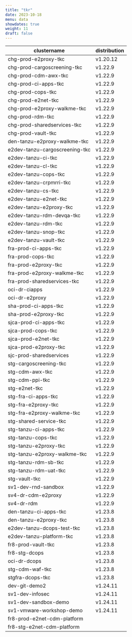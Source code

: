 ```yaml
---
title: "tkr"
date: 2023-10-18
menu: data
showdates: true
weight: 11
draft: false
---
```

<!--more-->
| clustername                    | distribution |
| ------------------------------ | ------------ |
| chg-prod-e2proxy-tkc           | v1.20.12     |
| chg-prod-cargoscreening-tkc    | v1.22.9      |
| chg-prod-cdm-awx-tkc           | v1.22.9      |
| chg-prod-ci-apps-tkc           | v1.22.9      |
| chg-prod-cops-tkc              | v1.22.9      |
| chg-prod-e2net-tkc             | v1.22.9      |
| chg-prod-e2proxy-walkme-tkc    | v1.22.9      |
| chg-prod-rdm-tkc               | v1.22.9      |
| chg-prod-sharedservices-tkc    | v1.22.9      |
| chg-prod-vault-tkc             | v1.22.9      |
| den-tanzu-e2proxy-walkme-tkc   | v1.22.9      |
| e2dev-tanzu-cargoscreening-tkc | v1.22.9      |
| e2dev-tanzu-ci-tkc             | v1.22.9      |
| e2dev-tanzu-cl-tkc             | v1.22.9      |
| e2dev-tanzu-cops-tkc           | v1.22.9      |
| e2dev-tanzu-crpmrri-tkc        | v1.22.9      |
| e2dev-tanzu-cs-tkc             | v1.22.9      |
| e2dev-tanzu-e2net-tkc          | v1.22.9      |
| e2dev-tanzu-e2proxy-tkc        | v1.22.9      |
| e2dev-tanzu-rdm-devqa-tkc      | v1.22.9      |
| e2dev-tanzu-rdm-tkc            | v1.22.9      |
| e2dev-tanzu-snop-tkc           | v1.22.9      |
| e2dev-tanzu-vault-tkc          | v1.22.9      |
| fra-prod-ci-apps-tkc           | v1.22.9      |
| fra-prod-cops-tkc              | v1.22.9      |
| fra-prod-e2proxy-tkc           | v1.22.9      |
| fra-prod-e2proxy-walkme-tkc    | v1.22.9      |
| fra-prod-sharedservices-tkc    | v1.22.9      |
| oci-dr-ciapps                  | v1.22.9      |
| oci-dr-e2proxy                 | v1.22.9      |
| sha-prod-ci-apps-tkc           | v1.22.9      |
| sha-prod-e2proxy-tkc           | v1.22.9      |
| sjca-prod-ci-apps-tkc          | v1.22.9      |
| sjca-prod-cops-tkc             | v1.22.9      |
| sjca-prod-e2net-tkc            | v1.22.9      |
| sjca-prod-e2proxy-tkc          | v1.22.9      |
| sjc-prod-sharedservices        | v1.22.9      |
| stg-cargoscreening-tkc         | v1.22.9      |
| stg-cdm-awx-tkc                | v1.22.9      |
| stg-cdm-ppi-tkc                | v1.22.9      |
| stg-e2net-tkc                  | v1.22.9      |
| stg-fra-ci-apps-tkc            | v1.22.9      |
| stg-fra-e2proxy-tkc            | v1.22.9      |
| stg-fra-e2proxy-walkme-tkc     | v1.22.9      |
| stg-shared-service-tkc         | v1.22.9      |
| stg-tanzu-ci-apps-tkc          | v1.22.9      |
| stg-tanzu-cops-tkc             | v1.22.9      |
| stg-tanzu-e2proxy-tkc          | v1.22.9      |
| stg-tanzu-e2proxy-walkme-tkc   | v1.22.9      |
| stg-tanzu-rdm-sb-tkc           | v1.22.9      |
| stg-tanzu-rdm-uat-tkc          | v1.22.9      |
| stg-vault-tkc                  | v1.22.9      |
| sv1-dev-rnd-sandbox            | v1.22.9      |
| sv4-dr-cdm-e2proxy             | v1.22.9      |
| sv4-dr-rdm                     | v1.22.9      |
| den-tanzu-ci-apps-tkc          | v1.23.8      |
| den-tanzu-e2proxy-tkc          | v1.23.8      |
| e2dev-tanzu-dcops-test-tkc     | v1.23.8      |
| e2dev-tanzu-platform-tkc       | v1.23.8      |
| fr8-prod-vault-tkc             | v1.23.8      |
| fr8-stg-dcops                  | v1.23.8      |
| oci-dr-dcops                   | v1.23.8      |
| stg-cdm-waf-tkc                | v1.23.8      |
| stgfra-dcops-tkc               | v1.23.8      |
| dev-git-demo2                  | v1.24.11     |
| sv1-dev-infosec                | v1.24.11     |
| sv1-dev-sandbox-demo           | v1.24.11     |
| sv1-vmware-workshop-demo       | v1.24.11     |
| fr8-prod-e2net-cdm-platform    |              |
| fr8-stg-e2net-cdm-platform     |              |
